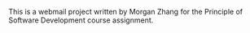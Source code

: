 This is a webmail project written by Morgan Zhang for the Principle of Software Development course assignment.
